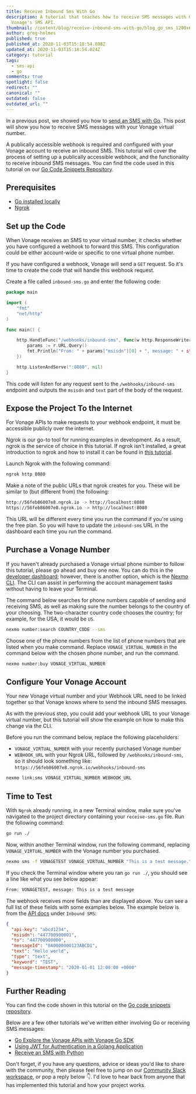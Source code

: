 ```yaml
---
title: Receive Inbound Sms With Go
description: A tutorial that teaches how to receive SMS messages with Go from
  Vonage's SMS API.
thumbnail: /content/blog/receive-inbound-sms-with-go/blog_go_sms_1200x600.png
author: greg-holmes
published: true
published_at: 2020-11-03T15:18:54.808Z
updated_at: 2020-11-03T15:18:54.824Z
category: tutorial
tags:
  - sms-api
  - go
comments: true
spotlight: false
redirect: ""
canonical: ""
outdated: false
outdated_url: ""
---
```

In a previous post, we showed you how to [send an SMS with Go](https://www.nexmo.com/blog/2019/08/28/how-to-send-sms-with-go-dr). This post will show you how to receive SMS messages with your Vonage virtual number.

A publically accessible webhook is required and configured with your Vonage account to receive an inbound SMS. This tutorial will cover the process of setting up a publically accessible webhook, and the functionality to receive inbound SMS messages. You can find the code used in this tutorial on our [Go Code Snippets Repository](https://github.com/Vonage/vonage-go-code-snippets/blob/master/sms/receive-sms.go).

## Prerequisites

* [Go installed locally](https://golang.org/)
* [Ngrok](https://www.nexmo.com/blog/2017/07/04/local-development-nexmo-ngrok-tunnel-dr)

<sign-up number></sign-up>

## Set up the Code

When Vonage receives an SMS to your virtual number, it checks whether you have configured a webhook to forward this SMS. This configuration could be either account-wide or specific to one virtual phone number.

If you have configured a webhook, Vonage will send a `GET` request. So it's time to create the code that will handle this webhook request.

Create a file called `inbound-sms.go` and enter the following code:

```go
package main

import (
	"fmt"
	"net/http"
)

func main() {

	http.HandleFunc("/webhooks/inbound-sms", func(w http.ResponseWriter, r *http.Request) {
		params := r.URL.Query()
		fmt.Println("From: " + params["msisdn"][0] + ", message: " + string(params["text"][0]))
	})

	http.ListenAndServe(":8080", nil)
}
```

This code will listen for any request sent to the `/webhooks/inbound-sms` endpoint and outputs the `msisdn` and `text` part of the body of the request.

## Expose the Project To the Internet

For Vonage APIs to make requests to your webhook endpoint, it must be accessible publicly over the internet.

Ngrok is our go-to tool for running examples in development. As a result, ngrok is the service of choice in this tutorial. If ngrok isn't installed, a great introduction to ngrok and how to install it can be found in [this tutorial](https://www.nexmo.com/blog/2017/07/04/local-development-nexmo-ngrok-tunnel-dr).

Launch Ngrok with the following command:

```bash
ngrok http 8080
```

Make a note of the public URLs that ngrok creates for you. These will be similar to (but different from) the following:

```bash
http://56feb86007e8.ngrok.io -> http://localhost:8080
https://56feb86007e8.ngrok.io -> http://localhost:8080  
```

This URL will be different every time you run the command if you're using the free plan. So you will have to update the `inbound-sms` URL in the dashboard each time you run the command.

## Purchase a Vonage Number

If you haven't already purchased a Vonage virtual phone number to follow this tutorial, please go ahead and buy one now. You can do this in the [developer dashboard](https://dashboard.nexmo.com/buy-numbers); however, there is another option, which is the [Nexmo CLI](https://github.com/Nexmo/nexmo-cli). The CLI can assist in performing the account management tasks without having to leave your Terminal.

The command below searches for phone numbers capable of sending and receiving SMS, as well as making sure the number belongs to the country of your choosing. The two-character country code chooses the country; for example, for the USA, it would be `US`.

```bash
nexmo number:search COUNTRY_CODE --sms
```

Choose one of the phone numbers from the list of phone numbers that are listed when you make command. Replace `VONAGE_VIRTUAL_NUMBER` in the command below with the chosen phone number, and run the command.

```bash
nexmo number:buy VONAGE_VIRTUAL_NUMBER
```

## Configure Your Vonage Account

Your new Vonage virtual number and your Webhook URL need to be linked together so that Vonage knows where to send the inbound SMS messages.

As with the previous step, you could add your webhook URL to your Vonage virtual number, but this tutorial will show the example on how to make this change via the CLI.

Before you run the command below, replace the following placeholders:

* `VONAGE_VIRTUAL_NUMBER` with your recently purchased Vonage number
* `WEBHOOK_URL` with your Ngrok URL, followed by `/webhooks/inbound-sms`, so it should look something like: `https://56feb86007e8.ngrok.io/webhooks/inbound-sms`

```bash
nexmo link:sms VONAGE_VIRTUAL_NUMBER WEBHOOK_URL
```

## Time to Test

With `Ngrok` already running, in a new Terminal window, make sure you've navigated to the project directory containing your `receive-sms.go` file. Run the following command:

```bash
go run ./
```

Now, within another Terminal window, run the following command, replacing `VONAGE_VIRTUAL_NUMBER` with the Vonage number you purchased.

```bash
nexmo sms -f VONAGETEST VONAGE_VIRTUAL_NUMBER "This is a test message."
```

If you check the Terminal window where you ran `go run ./`, you should see a line like what you see below appear:


```bash
From: VONAGETEST, message: This is a test message
```

The webhook receives more fields than are displayed above. You can see a full list of these fields with some examples below. The example below is from the [API docs](https://developer.nexmo.com/api/sms) under `Inbound SMS`:

```json
{
  "api-key": "abcd1234",
  "msisdn": "447700900001",
  "to": "447700900000",
  "messageId": "0A0000000123ABCD1",
  "text": "Hello world",
  "type": "text",
  "keyword": "TEST",
  "message-timestamp": "2020-01-01 12:00:00 +0000"
}
```

## Further Reading

You can find the code shown in this tutorial on the [Go code snippets repository](https://github.com/Vonage/vonage-go-code-snippets/blob/master/sms/receive-sms.go).

Below are a few other tutorials we've written either involving Go or receiving SMS messages:

- [Go Explore the Vonage APIs with Vonage Go SDK](https://www.nexmo.com/blog/2020/09/30/go-explore-the-vonage-apis-with-vonage-go-sdk)
- [Using JWT for Authentication in a Golang Application](https://www.nexmo.com/blog/2020/03/13/using-jwt-for-authentication-in-a-golang-application-dr)
- [Receive an SMS with Python](https://www.nexmo.com/blog/2019/05/31/receive-an-sms-with-python-dr)

Don't forget, if you have any questions, advice or ideas you'd like to share with the community, then please feel free to jump on our [Community Slack workspace](https://developer.nexmo.com/community/slack), or pop a reply below 👇. I'd love to hear back from anyone that has implemented this tutorial and how your project works.
